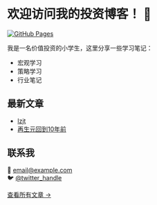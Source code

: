 # 欢迎访问我的投资博客！ 👋

[![GitHub Pages](https://img.shields.io/badge/GitHub-Pages-brightgreen)](https://pages.github.com)

我是一名价值投资的小学生，这里分享一些学习笔记：
- 宏观学习
- 策略学习
- 行业笔记

## 最新文章
<!-- BLOG-POST-LIST:START -->
<!-- BLOG-POST-LIST:END -->
- [lzjt](/posts/LZM012.MD)
- [再生元回到10年前](/posts/regeneron_10_years.md)

## 联系我
📧 email@example.com  
🐦 [@twitter_handle](https://twitter.com/yourhandle)

[查看所有文章 →](/archive)
